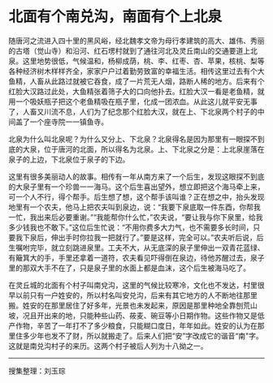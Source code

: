 # 北面有个南兑沟，南面有个上北泉

随唐河之流进入四十里的黑风峪，经北魏孝文帝为母行孝建筑的高大、雄伟、秀丽的古塔（觉山寺）和沿河、红石塄村就到了通往河北及灵丘南山的交通要道上北泉。这里地势很低，气候温和，杨柳成荫，桃、李、红枣、杏、苹果，核桃、梨等各种经济树木样样齐全，家家户户过着勤劳致富的幸福生活。相传这里过去有个大鱼精，人畜从此路过就被它吞食，成了一片荒无人烟，路断人稀的地方。后来有个红脸大汉路过此处，大鱼精张着筛子大的口向他扑去。红脸大汉一看是老鱼精，就用一个吸妖瓶子把这个老鱼精吸在瓶子里，化成一团浓血。从此这儿就平安无事了，人畜又川流不息，人们为了纪念那个红脸大汉，就在上、下北泉两个村子的中间盖了一个座寺院一一镇鱼寺。

北泉为什么叫北泉呢？为什么又分上、下北泉？北泉得名是因为那里有一眼探不到底的大泉，位于唐河的北面，所以得名为北泉。上、下北泉之分是：上北泉崖落在泉子的上边，下北泉位于泉子的下边。

这里有很多美丽动人的故事。相传有一年从南方来了一个后生，发现这眼探不到底的大泉子里有一个珍兽一一海马。这个后生喜出望外，想立即把这个海马牵上来，可一个人不行，得个帮手。后生想了想，这个帮手该叫谁？正在想之中，抬头发现地里有一个农夫，他马上把农夫叫到泉边，说：“我要下泉底取一件东酉，你帮我一忙，我出来后必要重谢。”“我能帮你什么忙，”农夫说，“要让我与你下泉里，给我多少钱我也不敢下。”这位后生忙说：“不用你费多大力气，也不需要多长时间，只要我下泉后，伸出手时你拉我一把就行了。”要是这样，完全可以。”农夫听后说，后生嘱咐完毕，就立刻跳进泉里。工夫不大，从无底深的泉子里伸出一双青花蓝绿、有簸箕大的手，手里还拿着一道符，农夫看见吓得倒在泉边，待他苏醒过去，泉子里的那双大手不在了，只是泉子里的水面上都是血沫，这个后生被海马吃了。

在灵丘城的北面有个村子叫南兌沟，这里的气候比较寒冷，文化也不发达，村里很早以前只有一户姓安的，所以村名叫安兑沟，后来有其它地方的人不断地往那里搬。姓安的在那里居住了好多年，光景也未发起来，原因是那里种地全靠刨荒山坡，况且开出来的地，只能种些山药、莜麦、碗豆等小日期作物。这些作物又是低产作物，辛苦了一年打不了多少粮食，只能糊口度日，年年如此。姓安的认为在那里住多少年也发不了财，所以就搬走了。后来人们把“安”字改成它的谐音“南"字。这就是南兑沟村子的来历。这两个村子被后人列为十八拗之一。

---

搜集整理：刘玉琮